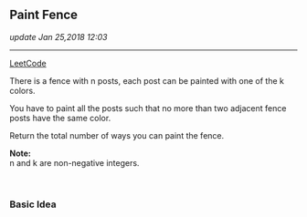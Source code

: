 ## Paint Fence
_update Jan 25,2018  12:03_

---
[LeetCode](https://leetcode.com/problems/paint-fence/description/)

There is a fence with n posts, each post can be painted with one of the k colors.

You have to paint all the posts such that no more than two adjacent fence posts have the same color.

Return the total number of ways you can paint the fence.

**Note:**  
n and k are non-negative integers.

<br>

### Basic Idea
